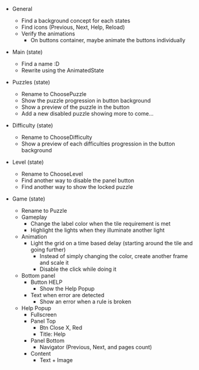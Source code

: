 * General
    * Find a background concept for each states
    * Find icons (Previous, Next, Help, Reload)
    * Verify the animations
        * On buttons container, maybe animate the buttons individually

* Main (state)
    * Find a name :D
    * Rewrite using the AnimatedState

* Puzzles (state)
    * Rename to ChoosePuzzle
    * Show the puzzle progression in button background
    * Show a preview of the puzzle in the button
    * Add a new disabled puzzle showing more to come...

* Difficulty (state)
    * Rename to ChooseDifficulty
    * Show a preview of each difficulties progression in the button background

* Level (state)
    * Rename to ChooseLevel
    * Find another way to disable the panel button
    * Find another way to show the locked puzzle

* Game (state)
    * Rename to Puzzle
    * Gameplay
        * Change the label color when the tile requirement is met
        * Highlight the lights when they illuminate another light
    * Animation
        * Light the grid on a time based delay (starting around the tile and going further)
            * Instead of simply changing the color, create another frame and scale it
            * Disable the click while doing it
    * Bottom panel
        * Button HELP
            * Show the Help Popup
        * Text when error are detected
            * Show an error when a rule is broken
    * Help Popup
        * Fullscreen
        * Panel Top
            * Btn Close X, Red
            * Title: Help
        * Panel Bottom
            * Navigator (Previous, Next, and pages count)
        * Content
            * Text + Image
